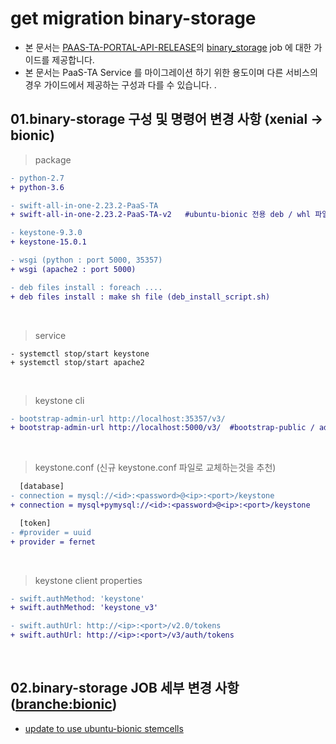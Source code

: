 # get migration binary-storage
- 본 문서는 [PAAS-TA-PORTAL-API-RELEASE](https://github.com/PaaS-TA/PAAS-TA-PORTAL-API-RELEASE)의 [binary_storage](https://github.com/PaaS-TA/PAAS-TA-PORTAL-API-RELEASE/tree/master/jobs/binary_storage) job 에 대한 가이드를 제공합니다.
- 본 문서는 PaaS-TA Service 를 마이그레이션 하기 위한 용도이며 다른 서비스의 경우 가이드에서 제공하는 구성과 다를 수 있습니다. .

## 01.binary-storage 구성 및 명령어 변경 사항 (xenial -> bionic)
> package
```diff
- python-2.7
+ python-3.6

- swift-all-in-one-2.23.2-PaaS-TA
+ swift-all-in-one-2.23.2-PaaS-TA-v2   #ubuntu-bionic 전용 deb / whl 파일 추가 

- keystone-9.3.0
+ keystone-15.0.1

- wsgi (python : port 5000, 35357)
+ wsgi (apache2 : port 5000)

- deb files install : foreach ....
+ deb files install : make sh file (deb_install_script.sh)

```
<br>

> service
```
- systemctl stop/start keystone
+ systemctl stop/start apache2
```
<br>

> keystone cli
```diff
- bootstrap-admin-url http://localhost:35357/v3/
+ bootstrap-admin-url http://localhost:5000/v3/  #bootstrap-public / admin 통합 (default port 5000) 
```
<br>

> keystone.conf (신규 keystone.conf 파일로 교체하는것을 추천)
```diff
  [database]
- connection = mysql://<id>:<password>@<ip>:<port>/keystone
+ connection = mysql+pymysql://<id>:<password>@<ip>:<port>/keystone

  [token]
- #provider = uuid
+ provider = fernet
```
<br>

> keystone client properties
```diff
- swift.authMethod: 'keystone'
+ swift.authMethod: 'keystone_v3'

- swift.authUrl: http://<ip>:<port>/v2.0/tokens
+ swift.authUrl: http://<ip>:<port>/v3/auth/tokens
```
<br>


## 02.binary-storage JOB 세부 변경 사항 ([branche:bionic](https://github.com/PaaS-TA/PAAS-TA-PORTAL-API-RELEASE/commits/bionic))
- [update to use ubuntu-bionic stemcells](https://github.com/PaaS-TA/PAAS-TA-PORTAL-API-RELEASE/commit/26724b88a676917d8c6465e5b0844eed19787a16)

